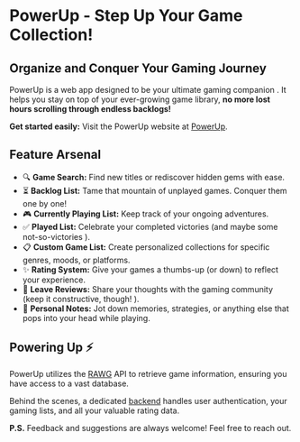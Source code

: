 # PowerUp  - Step Up Your Game Collection! 

## Organize and Conquer Your Gaming Journey 
PowerUp is a web app designed to be your ultimate gaming companion . It helps you stay on top of your ever-growing game library, **no more lost hours scrolling through endless backlogs!**

**Get started easily:** Visit the PowerUp website at [PowerUp](https://powerup-v6y4.onrender.com). 

## Feature Arsenal 
- 🔍 **Game Search:** Find new titles or rediscover hidden gems with ease. 
- ⏳ **Backlog List:** Tame that mountain of unplayed games. Conquer them one by one! 
- 🎮 **Currently Playing List:** Keep track of your ongoing adventures. 
- ✅ **Played List:** Celebrate your completed victories (and maybe some not-so-victories ).
- 📋 **Custom Game List:** Create personalized collections for specific genres, moods, or platforms.
- ✨ **Rating System:** Give your games a thumbs-up (or down) to reflect your experience. 
- 💬 **Leave Reviews:** Share your thoughts with the gaming community (keep it constructive, though! ).
- 📝 **Personal Notes:** Jot down memories, strategies, or anything else that pops into your head while playing. 

## Powering Up ⚡️
PowerUp utilizes the [RAWG](https://rawg.io) API to retrieve game information, ensuring you have access to a vast database.  

Behind the scenes, a dedicated [backend](https://github.com/C043/PowerUp-backend) handles user authentication, your gaming lists, and all your valuable rating data. 

**P.S.** Feedback and suggestions are always welcome! Feel free to reach out.
